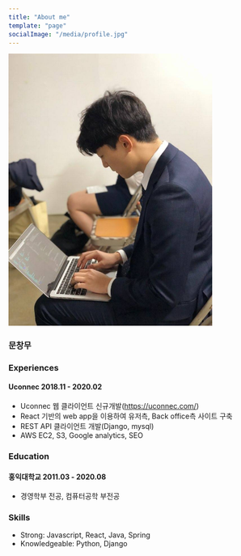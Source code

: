 ```yaml
---
title: "About me"
template: "page"
socialImage: "/media/profile.jpg"
---
```

<img src="/media/profile.jpg" width="80%" height="80%" title="px(픽셀) 크기 설정" alt="RubberDuck"></img><br/>
### 문창무

### Experiences

#### Uconnec 2018.11 - 2020.02
* Uconnec 웹 클라이언트 신규개발(https://uconnec.com/)
* React 기반의 web app을 이용하여 유저측, Back office측 사이트 구축
* REST API 클라이언트 개발(Django, mysql)
* AWS EC2, S3, Google analytics, SEO

### Education

#### 홍익대학교 2011.03 - 2020.08

* 경영학부 전공, 컴퓨터공학 부전공

### Skills

* Strong: Javascript, React, Java, Spring
* Knowledgeable: Python, Django
